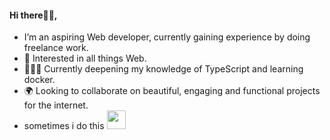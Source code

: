 #### Hi there👋🏾,
-  I’m an aspiring Web developer, currently gaining experience by doing freelance work.  
- 🧩 Interested in all things Web.
- 👨🏾‍💻 Currently deepening my knowledge of TypeScript and learning docker.
- 🌍 Looking to collaborate on beautiful, engaging and functional projects for the internet.
-    sometimes i do this <img src="https://media.giphy.com/media/wvQIqJyNBOCjK/giphy.gif" width="30">


<!--
**relentless95/relentless95** is a ✨ _special_ ✨ repository because its `README.md` (this file) appears on your GitHub profile.

Here are some ideas to get you started:

- 🔭 I’m currently working on ...
- 🌱 I’m currently learning ...
- 👯 I’m looking to collaborate on ...
- 🤔 I’m looking for help with ...
- 💬 Ask me about ...
- 📫 How to reach me: ...
- 😄 Pronouns: ...
- ⚡ Fun fact: ...
-->

